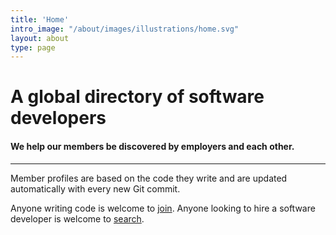 ```yaml
---
title: 'Home'
intro_image: "/about/images/illustrations/home.svg"
layout: about
type: page
---
```


# A global directory of software developers

#### We help our members be discovered by employers and each other.

---

Member profiles are based on the code they write and are updated automatically with every new Git commit.

Anyone writing code is welcome to [join](mailto:info@stackmuncher.com). Anyone looking to hire a software developer is welcome to [search](/).
